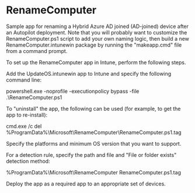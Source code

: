 # RenameComputer
Sample app for renaming a Hybrid Azure AD joined (AD-joined) device after an Autopilot deployment.  Note that you will probably want to customize the RenameComputer.ps1 script to add your own naming logic, then build a new RenameComputer.intunewin package by running the "makeapp.cmd" file from a command prompt.

To set up the RenameComputer app in Intune, perform the following steps.

Add the UpdateOS.intunewin app to Intune and specify the following command line:

powershell.exe -noprofile -executionpolicy bypass -file .\RenameComputer.ps1

To "uninstall" the app, the following can be used (for example, to get the app to re-install):

cmd.exe /c del %ProgramData%\Microsoft\RenameComputer\RenameComputer.ps1.tag

Specify the platforms and minimum OS version that you want to support.

For a detection rule, specify the path and file and "File or folder exists" detection method:

%ProgramData%\Microsoft\RenameComputer RenameComputer.ps1.tag

Deploy the app as a required app to an appropriate set of devices.